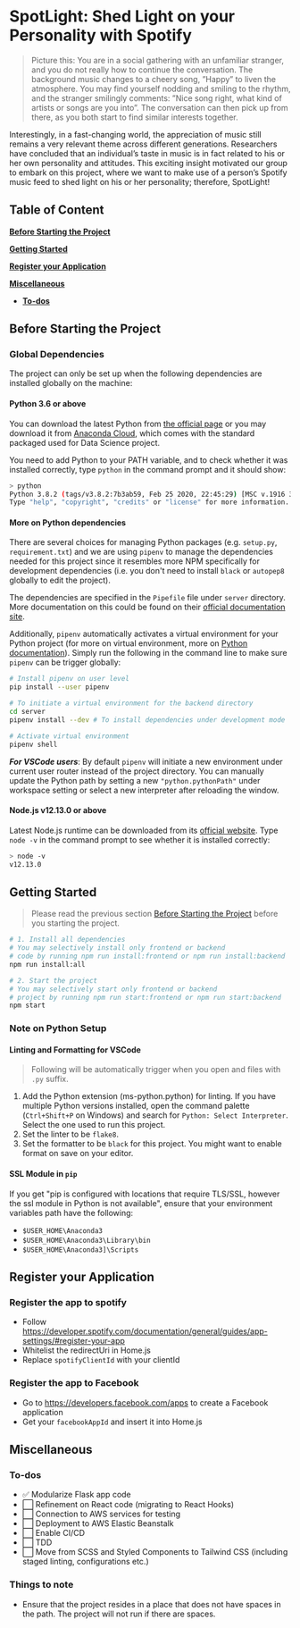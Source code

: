# SpotLight: Shed Light on your Personality with Spotify

> Picture this: You are in a social gathering with an unfamiliar stranger, and you do not really how to continue the conversation. The background music changes to a cheery song, ”Happy” to liven the atmosphere. You may find yourself nodding and smiling to the rhythm, and the stranger smilingly comments: ”Nice song right, what kind of artists or songs are you into”. The conversation can then pick up from there, as you both start to find similar interests together.

Interestingly, in a fast-changing world, the appreciation of music still remains a very relevant theme across different generations. Researchers have concluded that an individual’s taste in music is in fact related to his or her own personality and attitudes. This exciting insight motivated our group to embark on this project, where we want to make use of a person’s Spotify music feed to shed light on his or her personality; therefore, SpotLight!

## Table of Content

**[Before Starting the Project](#before-starting-the-project)**

**[Getting Started](#getting-started)**

**[Register your Application](#register-your-application)**

**[Miscellaneous](#miscellaneous)**

-   **[To-dos](#to-dos)**

## Before Starting the Project

### Global Dependencies

The project can only be set up when the following dependencies are installed globally on the machine:

#### Python 3.6 or above

You can download the latest Python from [the official page](https://www.python.org/downloads/) or you may download it from [Anaconda Cloud](https://www.anaconda.com/distribution/), which comes with the standard packaged used for Data Science project.

You need to add Python to your PATH variable, and to check whether it was installed correctly, type `python` in the command prompt and it should show:

```bash
> python
Python 3.8.2 (tags/v3.8.2:7b3ab59, Feb 25 2020, 22:45:29) [MSC v.1916 32 bit (Intel)] on win32
Type "help", "copyright", "credits" or "license" for more information.
```

#### More on Python dependencies

There are several choices for managing Python packages (e.g. `setup.py`, `requirement.txt`) and we are using `pipenv` to manage the dependencies needed for this project since it resembles more NPM specifically for development dependencies (i.e. you don't need to install `black` or `autopep8` globally to edit the project).

The dependencies are specified in the `Pipefile` file under `server` directory. More documentation on this could be found on their [official documentation site](https://pipenv.readthedocs.io/en/latest/).

Additionally, `pipenv` automatically activates a virtual environment for your Python project (for more on virtual environment, more on [Python documentation](https://docs.python.org/3/tutorial/venv.html)). Simply run the following in the command line to make sure `pipenv` can be trigger globally:

```bash
# Install pipenv on user level
pip install --user pipenv

# To initiate a virtual environment for the backend directory
cd server
pipenv install --dev # To install dependencies under development mode

# Activate virtual environment
pipenv shell
```

**_For VSCode users_**: By default `pipenv` will initiate a new environment under current user router instead of the project directory. You can manually update the Python path by setting a new `"python.pythonPath"` under workspace setting or select a new interpreter after reloading the window.

#### Node.js v12.13.0 or above

Latest Node.js runtime can be downloaded from its [official website](https://nodejs.org/en/download/). Type `node -v` in the command prompt to see whether it is installed correctly:

```bash
> node -v
v12.13.0
```

## Getting Started

> Please read the previous section [Before Starting the Project](#before-starting-the-project) before you starting the project.

```bash
# 1. Install all dependencies
# You may selectively install only frontend or backend
# code by running npm run install:frontend or npm run install:backend
npm run install:all

# 2. Start the project
# You may selectively start only frontend or backend
# project by running npm run start:frontend or npm run start:backend
npm start
```

### Note on Python Setup

#### Linting and Formatting for VSCode

> Following will be automatically trigger when you open and files with `.py` suffix.

1. Add the Python extension (ms-python.python) for linting. If you have multiple Python versions installed, open the command palette (`Ctrl+Shift+P` on Windows) and search for `Python: Select Interpreter`. Select the one used to run this project.
2. Set the linter to be `flake8`.
3. Set the formatter to be `black` for this project. You might want to enable format on save on your editor.

#### SSL Module in `pip`

If you get "pip is configured with locations that require TLS/SSL, however the ssl module in Python is not available", ensure that your environment variables path have the following:

-   `$USER_HOME\Anaconda3`
-   `$USER_HOME\Anaconda3\Library\bin`
-   `$USER_HOME\Anaconda3]\Scripts`

## Register your Application

### Register the app to spotify

-   Follow https://developer.spotify.com/documentation/general/guides/app-settings/#register-your-app
-   Whitelist the redirectUri in Home.js
-   Replace `spotifyClientId` with your clientId

### Register the app to Facebook

-   Go to https://developers.facebook.com/apps to create a Facebook application
-   Get your `facebookAppId` and insert it into Home.js

## Miscellaneous

### To-dos

-   :white_check_mark: Modularize Flask app code
-   :white_large_square: Refinement on React code (migrating to React Hooks)
-   :white_large_square: Connection to AWS services for testing
-   :white_large_square: Deployment to AWS Elastic Beanstalk
-   :white_large_square: Enable CI/CD
-   :white_large_square: TDD
-   :white_large_square: Move from SCSS and Styled Components to Tailwind CSS (including staged linting, configurations etc.)

### Things to note

-   Ensure that the project resides in a place that does not have spaces in the path. The project will not run if there are spaces.
